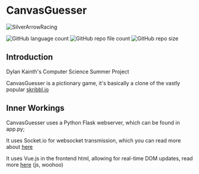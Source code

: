 # CanvasGuesser
![SilverArrowRacing](https://img.shields.io/badge/Computer%20Science%20Summer%20Project%202021-blue)

![GitHub language count](https://img.shields.io/github/languages/count/DylanK46/CanvasGuesser) 			 ![GitHub repo file count](https://img.shields.io/github/directory-file-count/DylanK46/CanvasGuesser) ![GitHub repo size](https://img.shields.io/github/repo-size/DylanK46/CanvasGuesser)

## Introduction
Dylan Kainth's Computer Science Summer Project

CanvasGuesser is a pictionary game, it's basically a clone of the vastly popular [skribbl.io](https://skribbl.io/)

## Inner Workings
CanvasGuesser uses a Python Flask webserver, which can be found in app.py;

It uses Socket.io for websocket transmission, which you can read more about [here](https://socket.io/)

It uses Vue.js in the frontend html, allowing for real-time DOM updates, read more [here](https://vuejs.org/) (js, woohoo)
